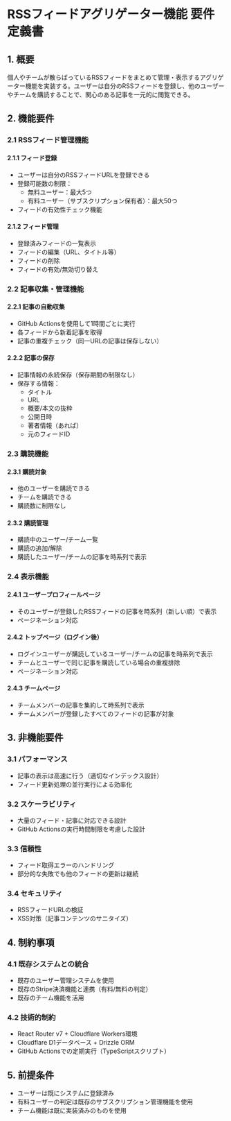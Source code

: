 # RSSフィードアグリゲーター機能 要件定義書

## 1. 概要

個人やチームが散らばっているRSSフィードをまとめて管理・表示するアグリゲーター機能を実装する。ユーザーは自分のRSSフィードを登録し、他のユーザーやチームを購読することで、関心のある記事を一元的に閲覧できる。

## 2. 機能要件

### 2.1 RSSフィード管理機能

#### 2.1.1 フィード登録

- ユーザーは自分のRSSフィードURLを登録できる
- 登録可能数の制限：
  - 無料ユーザー：最大5つ
  - 有料ユーザー（サブスクリプション保有者）：最大50つ
- フィードの有効性チェック機能

#### 2.1.2 フィード管理

- 登録済みフィードの一覧表示
- フィードの編集（URL、タイトル等）
- フィードの削除
- フィードの有効/無効切り替え

### 2.2 記事収集・管理機能

#### 2.2.1 記事の自動収集

- GitHub Actionsを使用して1時間ごとに実行
- 各フィードから新着記事を取得
- 記事の重複チェック（同一URLの記事は保存しない）

#### 2.2.2 記事の保存

- 記事情報の永続保存（保存期間の制限なし）
- 保存する情報：
  - タイトル
  - URL
  - 概要/本文の抜粋
  - 公開日時
  - 著者情報（あれば）
  - 元のフィードID

### 2.3 購読機能

#### 2.3.1 購読対象

- 他のユーザーを購読できる
- チームを購読できる
- 購読数に制限なし

#### 2.3.2 購読管理

- 購読中のユーザー/チーム一覧
- 購読の追加/解除
- 購読したユーザー/チームの記事を時系列で表示

### 2.4 表示機能

#### 2.4.1 ユーザープロフィールページ

- そのユーザーが登録したRSSフィードの記事を時系列（新しい順）で表示
- ページネーション対応

#### 2.4.2 トップページ（ログイン後）

- ログインユーザーが購読しているユーザー/チームの記事を時系列で表示
- チームとユーザーで同じ記事を購読している場合の重複排除
- ページネーション対応

#### 2.4.3 チームページ

- チームメンバーの記事を集約して時系列で表示
- チームメンバーが登録したすべてのフィードの記事が対象

## 3. 非機能要件

### 3.1 パフォーマンス

- 記事の表示は高速に行う（適切なインデックス設計）
- フィード更新処理の並行実行による効率化

### 3.2 スケーラビリティ

- 大量のフィード・記事に対応できる設計
- GitHub Actionsの実行時間制限を考慮した設計

### 3.3 信頼性

- フィード取得エラーのハンドリング
- 部分的な失敗でも他のフィードの更新は継続

### 3.4 セキュリティ

- RSSフィードURLの検証
- XSS対策（記事コンテンツのサニタイズ）

## 4. 制約事項

### 4.1 既存システムとの統合

- 既存のユーザー管理システムを使用
- 既存のStripe決済機能と連携（有料/無料の判定）
- 既存のチーム機能を活用

### 4.2 技術的制約

- React Router v7 + Cloudflare Workers環境
- Cloudflare D1データベース + Drizzle ORM
- GitHub Actionsでの定期実行（TypeScriptスクリプト）

## 5. 前提条件

- ユーザーは既にシステムに登録済み
- 有料ユーザーの判定は既存のサブスクリプション管理機能を使用
- チーム機能は既に実装済みのものを使用
